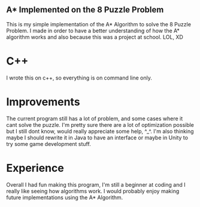 ## A* Implemented on the 8 Puzzle Problem

This is my simple implementation of the A* Algorithm to solve the 8 Puzzle Problem. I made in order to have a better understanding of how the A* algorithm works and also because this was a project at school. LOL, XD

# C++
I wrote this on c++, so everything is on command line only.

# Improvements
The current program still has a lot of problem, and some cases where it cant solve the puzzle. I'm pretty sure there are a lot of optimization possible but I still dont know, would really appreciate some help, ^_^. I'm also thinking maybe I should rewrite it in Java to have an interface or maybe in Unity to try some game development stuff.

# Experience
Overall I had fun making this program, I'm still a beginner at coding and I really like seeing how algorithms work. I would probably enjoy making future implementations using the A* Algorithm.

